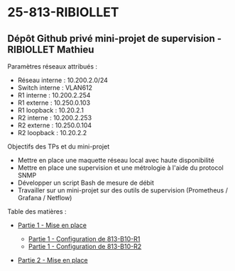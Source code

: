 
# 25-813-RIBIOLLET
## Dépôt Github privé mini-projet de supervision - RIBIOLLET Mathieu

Paramètres réseaux attribués :
- Réseau interne : 10.200.2.0/24
- Switch interne : VLAN612
- R1 interne : 10.200.2.254
- R1 externe : 10.250.0.103
- R1 loopback : 10.20.2.1
- R2 interne : 10.200.2.253
- R2 externe : 10.250.0.104
- R2 loopback : 10.20.2.2

Objectifs des TPs et du mini-projet
- Mettre en place une maquette réseau local avec haute disponibilité
- Mettre en place une supervision et une métrologie à l'aide du protocol SNMP
- Développer un script Bash de mesure de débit
- Travailler sur un mini-projet sur des outils de supervision (Prometheus / Grafana / Netflow)

Table des matières :
- [Partie 1 - Mise en place](https://github.com/RIBIOLLET-Mathieu/25-813-RIBIOLLET/blob/main/Partie%201%20-%20Mise%20en%20place.md#:~:text=Mise%20en%20place.-,md,-README.md)
  - [Partie 1 - Configuration de 813-B10-R1](https://github.com/RIBIOLLET-Mathieu/25-813-RIBIOLLET/blob/main/Partie%201%20-%20Configuration%20de%20813-B10-R1)
  - [Partie 1 - Configuration de 813-B10-R2](https://github.com/RIBIOLLET-Mathieu/25-813-RIBIOLLET/blob/main/Partie%201%20-%20Configuration%20de%20813-B10-R2)

- [Partie 2 - Mise en place](https://github.com/RIBIOLLET-Mathieu/25-813-RIBIOLLET/blob/main/Partie%202%20-%20Supervision%20et%20m%C3%A9trologie)
